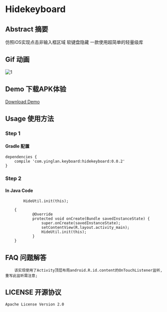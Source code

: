 # Hidekeyboard
## Abstract 摘要 
仿照iOS实现点击非输入框区域 软键盘隐藏 一款使用超简单的轻量级库

## Gif 动画
![1](https://github.com/yingLanNull/HideKeyboard/blob/master/show/show.gif)

## Demo 下载APK体验
[Download Demo](https://github.com/yingLanNull/HideKeyboard/blob/master/show/demo-debug.apk)

## Usage 使用方法
### Step 1
#### Gradle 配置
```
dependencies {
    compile 'com.yinglan.keyboard:hidekeyboard:0.0.2'
}
```

### Step 2

#### In Java Code

```
		HideUtil.init(this);
```

```
	{
	        @Override
            protected void onCreate(Bundle savedInstanceState) {
                super.onCreate(savedInstanceState);
                setContentView(R.layout.activity_main);
                HideUtil.init(this);
            }
    }

```
## FAQ 问题解答

```
	该实现使用了Activity顶层布局android.R.id.content的OnTouchListener监听,重写此监听需注意;
```

## LICENSE 开源协议

    Apache License Version 2.0

